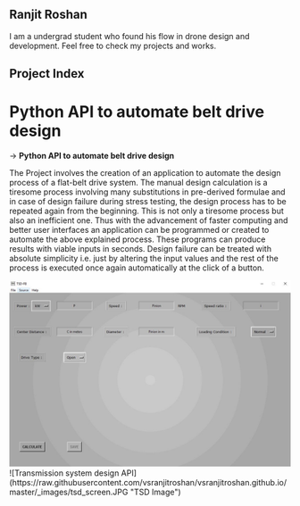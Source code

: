 ## Ranjit Roshan
I am a undergrad student who found his flow in drone design and development. Feel free to check my projects and works.

## Project Index

Python API to automate belt drive design
=============================================================================

-> **Python API to automate belt drive design**

The Project involves the creation of an application to automate the design process of a flat-belt drive system. The manual design calculation is a tiresome process involving many substitutions in pre-derived formulae and in case of design failure during stress testing, the design process has to be repeated again from the beginning. This is not only a tiresome process but also an inefficient one. Thus with the advancement of faster computing and better user interfaces an application can be programmed or created to automate the above explained process. These programs can produce results with viable inputs in seconds. Design failure can be treated with absolute simplicity i.e. just by altering the input values and the rest of the process is executed once again automatically at the click of a button.

<img src = https://raw.githubusercontent.com/vsranjitroshan/vsranjitroshan.github.io/master/_images/tsd_screen.jpg>
![Transmission system design API] (https://raw.githubusercontent.com/vsranjitroshan/vsranjitroshan.github.io/master/_images/tsd_screen.JPG "TSD Image")

